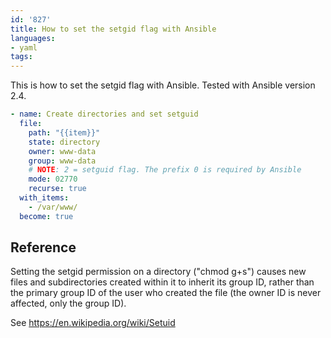 ```yaml
---
id: '827'
title: How to set the setgid flag with Ansible
languages:
- yaml
tags:
---
```

This is how to set the setgid flag with Ansible. Tested with Ansible version 2.4.

```yaml
- name: Create directories and set setguid
  file:
    path: "{{item}}"
    state: directory
    owner: www-data
    group: www-data
    # NOTE: 2 = setguid flag. The prefix 0 is required by Ansible
    mode: 02770
    recurse: true
  with_items:
    - /var/www/
  become: true
```

## Reference

Setting the setgid permission on a directory ("chmod g+s") causes new files and subdirectories created within it to inherit its group ID, rather than the primary group ID of the user who created the file (the owner ID is never affected, only the group ID).

See https://en.wikipedia.org/wiki/Setuid
